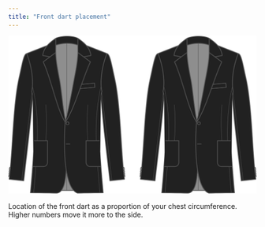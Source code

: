 ```yaml
---
title: "Front dart placement"
---
```


![Front dart placement](frontdartplacement.svg)

Location of the front dart as a proportion of your chest circumference. Higher numbers move it more to the side.





